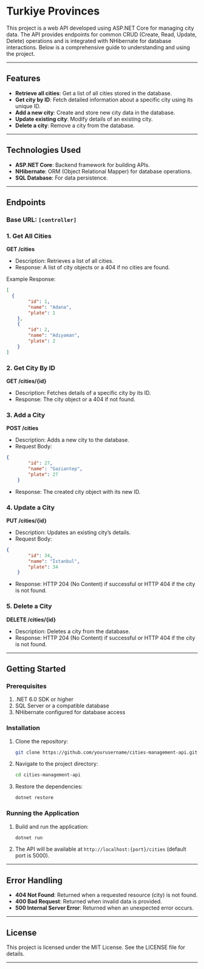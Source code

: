 # Turkiye Provinces

This project is a web API developed using ASP.NET Core for managing city data. The API provides endpoints for common CRUD (Create, Read, Update, Delete) operations and is integrated with NHibernate for database interactions. Below is a comprehensive guide to understanding and using the project.

---

## Features

- **Retrieve all cities**: Get a list of all cities stored in the database.
- **Get city by ID**: Fetch detailed information about a specific city using its unique ID.
- **Add a new city**: Create and store new city data in the database.
- **Update existing city**: Modify details of an existing city.
- **Delete a city**: Remove a city from the database.

---

## Technologies Used

- **ASP.NET Core**: Backend framework for building APIs.
- **NHibernate**: ORM (Object Relational Mapper) for database operations.
- **SQL Database**: For data persistence.

---

## Endpoints

### Base URL: `[controller]`

### 1. **Get All Cities**
**GET /cities**
- Description: Retrieves a list of all cities.
- Response: A list of city objects or a 404 if no cities are found.

Example Response:
```json
[
  {
        "id": 1,
        "name": "Adana",
        "plate": 1
    },
    {
        "id": 2,
        "name": "Adıyaman",
        "plate": 2
    }
]
```

### 2. **Get City By ID**
**GET /cities/{id}**
- Description: Fetches details of a specific city by its ID.
- Response: The city object or a 404 if not found.

### 3. **Add a City**
**POST /cities**
- Description: Adds a new city to the database.
- Request Body:
```json
{
        "id": 27,
        "name": "Gaziantep",
        "plate": 27
    }
```
- Response: The created city object with its new ID.

### 4. **Update a City**
**PUT /cities/{id}**
- Description: Updates an existing city’s details.
- Request Body:
```json
{
        "id": 34,
        "name": "İstanbul",
        "plate": 34
    }
```
- Response: HTTP 204 (No Content) if successful or HTTP 404 if the city is not found.

### 5. **Delete a City**
**DELETE /cities/{id}**
- Description: Deletes a city from the database.
- Response: HTTP 204 (No Content) if successful or HTTP 404 if the city is not found.

---

## Getting Started

### Prerequisites

1. .NET 6.0 SDK or higher
2. SQL Server or a compatible database
3. NHibernate configured for database access

### Installation

1. Clone the repository:
   ```bash
   git clone https://github.com/yourusername/cities-management-api.git
   ```
2. Navigate to the project directory:
   ```bash
   cd cities-management-api
   ```
3. Restore the dependencies:
   ```bash
   dotnet restore
   ```

### Running the Application

1. Build and run the application:
   ```bash
   dotnet run
   ```
2. The API will be available at `http://localhost:{port}/cities` (default port is 5000).

---

## Error Handling

- **404 Not Found**: Returned when a requested resource (city) is not found.
- **400 Bad Request**: Returned when invalid data is provided.
- **500 Internal Server Error**: Returned when an unexpected error occurs.

---


## License

This project is licensed under the MIT License. See the LICENSE file for details.

---
